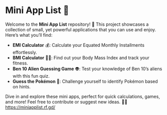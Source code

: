 # Mini App List 🌟

Welcome to the **Mini App List** repository! 🎉 This project showcases a collection of small, yet powerful applications that you can use and enjoy. Here’s what you’ll find:

- **EMI Calculator** 💰: Calculate your Equated Monthly Installments effortlessly.
- **BMI Calculator** 🏋️‍♂️: Find out your Body Mass Index and track your fitness.
- **Ben 10 Alien Guessing Game** 👽: Test your knowledge of Ben 10’s aliens with this fun quiz.
- **Guess the Pokémon** 🐾: Challenge yourself to identify Pokémon based on hints.

Dive in and explore these mini apps, perfect for quick calculations, games, and more! Feel free to contribute or suggest new ideas. 🌟🚀
https://miniapplist.rf.gd/
